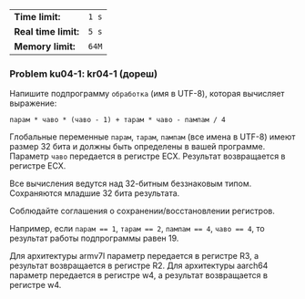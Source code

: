 |                      |       |
|----------------------|-------|
| **Time limit:**      | `1 s` |
| **Real time limit:** | `5 s` |
| **Memory limit:**    | `64M` |


### Problem ku04-1: kr04-1 (дореш)

Напишите подпрограмму `обработка` (имя в UTF-8), которая
вычисляет выражение:

    
    
    парам * чаво * (чаво - 1) + тарам * чаво - пампам / 4

Глобальные переменные `парам`, `тарам`, `пампам` (все имена в
UTF-8) имеют размер 32 бита и должны быть определены в вашей
программе. Параметр `чаво` передается в регистре ECX. Результат
возвращается в регистре ECX.

Все вычисления ведутся над 32-битным беззнаковым типом.
Сохраняются младшие 32 бита результата.

Соблюдайте соглашения о сохранении/восстановлении регистров.

Например, если `парам == 1`, `тарам == 2`, `пампам == 4`, `чаво
== 4`, то результат работы подпрограммы равен 19.

Для архитектуры armv7l параметр передается в регистре R3, а
результат возвращается в регистре R2. Для архитектуры aarch64
параметр передается в регистре w4, а результат возвращается в
регистре w4.

